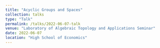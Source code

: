 ```yaml
---
title: "Acyclic Groups and Spaces"
collection: talks
type: "Talk"
permalink: /talks/2022-06-07-talk
venue: "Laboratory of Algebraic Topology and Applications Seminar"
date: 2022-06-07
location: "High School of Economics"
---
```

